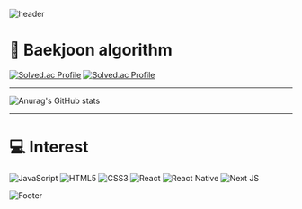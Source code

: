 ![header](https://capsule-render.vercel.app/api?type=shark&color=auto&height=300&section=header&text=JunYoung&fontSize=90)

#  :blue_book: Baekjoon algorithm
[![Solved.ac Profile](http://mazassumnida.wtf/api/v2/generate_badge?boj=moonjs)](https://solved.ac/moonjs/)
[![Solved.ac Profile](http://mazassumnida.wtf/api/v2/generate_badge?boj=jessenorris94)](https://solved.ac/jessenorris94/)
* * *

![Anurag's GitHub stats](https://github-readme-stats.vercel.app/api?username=JunYoungJS&show_icons=true&theme=cobalt)
* * *
# :computer:  Interest
![JavaScript](https://img.shields.io/badge/javascript-%23323330.svg?style=for-the-badge&logo=javascript&logoColor=%23F7DF1E)
	![HTML5](https://img.shields.io/badge/html5-%23E34F26.svg?style=for-the-badge&logo=html5&logoColor=white)
  ![CSS3](https://img.shields.io/badge/css3-%231572B6.svg?style=for-the-badge&logo=css3&logoColor=white)
  ![React](https://img.shields.io/badge/react-%2320232a.svg?style=for-the-badge&logo=react&logoColor=%2361DAFB)
  ![React Native](https://img.shields.io/badge/react_native-%2320232a.svg?style=for-the-badge&logo=react&logoColor=%2361DAFB)
![Next JS](https://img.shields.io/badge/Next-black?style=for-the-badge&logo=next.js&logoColor=white)


![Footer](https://capsule-render.vercel.app/api?type=shark&color=auto&height=300&section=footer)
